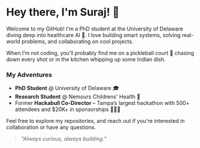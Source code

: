 # Hey there, I'm Suraj! 👋

Welcome to my GitHub! I'm a PhD student at the University of Delaware diving deep into healthcare AI 🧠. I love building smart systems, solving real-world problems, and collaborating on cool projects.  

When I’m not coding, you’ll probably find me on a pickleball court 🏓 chasing down every shot or in the kitchen whipping up some Indian dish.

###  My Adventures
- **PhD Student** @ University of Delaware 🎓
- **Research Student** @ Nemours Childrens' Health 🏥  
- Former **Hackabull Co-Director** – Tampa’s largest hackathon with 500+ attendees and $20K+ in sponsorships 👨🏻‍💻

Feel free to explore my repositories, and reach out if you're interested in collaboration or have any questions. 

> _“Always curious, always building.”_

<!--
# Hi there, I'm Suraj! 👋

Welcome to my GitHub profile! I'm a data science enthusiast, currently working as a Research Student at Nemours Children's Health exploring the frontiers of healthcare AI. I have a strong interest in machine learning applications , healthcare AI, cognitive computing and full-stack development. I love tackling challenging problems and collaborating on innovative projects.

Feel free to explore my repositories, and reach out if you're interested in collaboration or have any questions. 

## 🎓 Education
- **PhD Candidate in Computer Science**  
  University of Delaware  
  _Graduation: May 2029_
  
- **Bachelor of Science in Computer Science**  
  University of South Florida  
  *GPA: 3.79/4.00*  
  _Graduation: May 2024_


## 🔬 Publications

I'm actively involved in research, focusing on enhancing logical reasoning using advanced AI models. Some of my work includes:
- **Improving Multi-hop Logical Reasoning in Small LMs with LoRA Training** [FLAIRS Journal Article](https://journals.flvc.org/FLAIRS/article/view/138643)  
  Contributors: Onur Bilgin; Abdullah As Sami; Suraj Kumar; John Licato
- **Curiosity Exploration Styles in Word Association Tasks** [CogSci 2025](https://cognitivesciencesociety.org/cogsci-2025/)  
  Contributors: Stephen Steinle; My Doug; Suraj Kumar; John Licato

## 💼 Experience

- **Research Assistant, AHMR Lab**  
  _Tampa, FL | Aug 2024 – Present_  
  - Developed and experimented with Retrieval-Augmented Generation (RAG) models to tackle logical reasoning tasks.
  - Collaborated on projects modeling cognitive traits using transformer architectures like RoBERTa and DistilBERT.

- **Computer Science Teaching Assistant, University of South Florida**  
  _Tampa, FL | Jan 2023 – May 2024_  
  - Assisted 80+ students with coursework and projects, holding weekly office hours and peer programming sessions.
  - Contributed to a measurable improvement in student performance through constructive feedback.
## 🎖 Leadership  

- **Hackathon Co-Director, Hackabull**  
  _Tampa, FL | May 2022 – May 2023_  
  - Organized Tampa's largest hackathon with 500+ attendees, leading a team of 12 and raising over $20,000 in sponsorships.

- **VP of Communications, Society of Hispanic Professional Engineers**  
  _Tampa, FL | March 2022 – May 2023_  
  - Curated weekly newsletters for over 1100 STEM students and coordinated events like the annual Engineering Expo, enhancing student engagement by 22%.
 -->
 

<!--
- **Facilities Supervisor, USF Rec & Well**  
  _Tampa, FL | Jan 2021 – May 2024_  
  - Managed daily operations for multiple facilities, ensuring safety and efficiency while leading a team of 6.

## 🚀 Projects

- **Data RAG Pipeline**  
  *Duration: 26 hours | September 2024*  
  Developed a pipeline using Langchain, Pinecone, and Python to process 5TB of data into vector embeddings and deploy Retrieval-Augmented Generation (RAG) models for answering questions on classified documents.

- **Stock Analysis**  
  *Duration: 44 hours | March 2024*  
  Designed a Windows Form Application with C# and .NET to visualize stock data using candlestick charts, incorporating features like data binding and dynamic filtering for real-time updates.



## 🛠 Skills & Technologies

- **Programming:** Python, C#, .NET  
- **Machine Learning & AI:** Large Language Models (LLMs), Retrieval-Augmented Generation (RAG), LoRA Training, Transformers (RoBERTa, DistilBERT)  
- **Tools & Frameworks:** Langchain, Pinecone, Windows Forms  
- **Other:** Research, Data Analysis, Project Management, Teaching

## 🌐 Connect with Me

- [GitHub](https://github.com/SurajK-14)
- [LinkedIn](https://www.linkedin.com/in/suraj14cs/)
- Email: [kumar8@usf.edu](mailto:kumar8@usf.edu)
-->

<!--
Feel free to explore my repositories, and reach out if you're interested in collaboration or have any questions. 
-->

<!--
**SurajK-14/SurajK-14** is a ✨ _special_ ✨ repository because its `README.md` (this file) appears on your GitHub profile.

Here are some ideas to get you started:

- 🔭 I’m currently working on 
- 🌱 I’m currently learning 
- 👯 I’m looking to collaborate on ...
-    I'm the Head of Communications for Society of Hispanic Professional Engineers!

- 🤔 I’m looking for help with ...
- 💬 Ask me about ...
- 📫 How to reach me: ...
- 😄 Pronouns: ...
- ⚡ Fun fact: ...
-->
